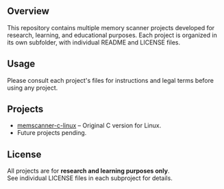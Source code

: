 ## Overview
This repository contains multiple memory scanner projects developed for research, learning, and educational purposes.
Each project is organized in its own subfolder, with individual README and LICENSE files.

## Usage
Please consult each project's files for instructions and legal terms before using any project.

## Projects
- [memscanner-c-linux](/memscanner-c-linux) – Original C version for Linux.
- Future projects pending.


## License
All projects are for **research and learning purposes only**.  
See individual LICENSE files in each subproject for details.
